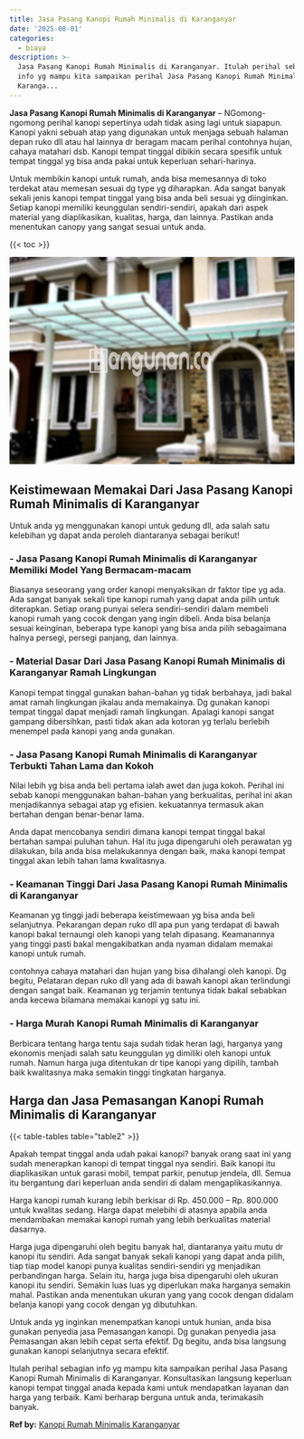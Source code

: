 ```yaml
---
title: Jasa Pasang Kanopi Rumah Minimalis di Karanganyar
date: '2025-08-01'
categories:
  - biaya
description: >-
  Jasa Pasang Kanopi Rumah Minimalis di Karanganyar. Itulah perihal sebagian
  info yg mampu kita sampaikan perihal Jasa Pasang Kanopi Rumah Minimalis di
  Karanga...
---
```


**Jasa Pasang Kanopi Rumah Minimalis di Karanganyar** – NGomong-ngomong perihal kanopi sepertinya udah tidak asing lagi untuk siapapun. Kanopi yakni sebuah atap yang digunakan untuk menjaga sebuah halaman depan ruko dll atau hal lainnya dr beragam macam perihal contohnya hujan, cahaya matahari dsb. Kanopi tempat tinggal dibikin secara spesifik untuk tempat tinggal yg bisa anda pakai untuk keperluan sehari-harinya.

Untuk membikin kanopi untuk rumah, anda bisa memesannya di toko terdekat atau memesan sesuai dg type yg diharapkan. Ada sangat banyak sekali jenis kanopi tempat tinggal yang bisa anda beli sesuai yg diinginkan. Setiap kanopi memiliki keunggulan sendiri-sendiri, apakah dari aspek material yang diaplikasikan, kualitas, harga, dan lainnya. Pastikan anda menentukan canopy yang sangat sesuai untuk anda.

{{< toc >}}

![Jasa Pasang Kanopi Rumah Minimalis di Karanganyar](/images/harga-kanopi-minimalis-52.png)

## Keistimewaan Memakai Dari Jasa Pasang Kanopi Rumah Minimalis di Karanganyar

Untuk anda yg menggunakan kanopi untuk gedung dll, ada salah satu kelebihan yg dapat anda peroleh diantaranya sebagai berikut!

### \- Jasa Pasang Kanopi Rumah Minimalis di Karanganyar Memiliki Model Yang Bermacam-macam

Biasanya seseorang yang order kanopi menyaksikan dr faktor tipe yg ada. Ada sangat banyak sekali tipe kanopi rumah yang dapat anda pilih untuk diterapkan. Setiap orang punyai selera sendiri-sendiri dalam membeli kanopi rumah yang cocok dengan yang ingin dibeli. Anda bisa belanja sesuai keinginan, beberapa type kanopi yang bisa anda pilih sebagaimana halnya persegi, persegi panjang, dan lainnya.

### \- Material Dasar Dari Jasa Pasang Kanopi Rumah Minimalis di Karanganyar Ramah Lingkungan

Kanopi tempat tinggal gunakan bahan-bahan yg tidak berbahaya, jadi bakal amat ramah lingkungan jikalau anda memakainya. Dg gunakan kanopi tempat tinggal dapat menjadi ramah lingkungan. Apalagi kanopi sangat gampang dibersihkan, pasti tidak akan ada kotoran yg terlalu berlebih menempel pada kanopi yang anda gunakan.

### \- Jasa Pasang Kanopi Rumah Minimalis di Karanganyar Terbukti Tahan Lama dan Kokoh

Nilai lebih yg bisa anda beli pertama ialah awet dan juga kokoh. Perihal ini sebab kanopi menggunakan bahan-bahan yang berkualitas, perihal ini akan menjadikannya sebagai atap yg efisien. kekuatannya termasuk akan bertahan dengan benar-benar lama.

Anda dapat mencobanya sendiri dimana kanopi tempat tinggal bakal bertahan sampai puluhan tahun. Hal itu juga dipengaruhi oleh perawatan yg dilakukan, bila anda bisa melakukannya dengan baik, maka kanopi tempat tinggal akan lebih tahan lama kwalitasnya.

### \- Keamanan Tinggi Dari Jasa Pasang Kanopi Rumah Minimalis di Karanganyar

Keamanan yg tinggi jadi beberapa keistimewaan yg bisa anda beli selanjutnya. Pekarangan depan ruko dll apa pun yang terdapat di bawah kanopi bakal ternaungi oleh kanopi yang telah dipasang. Keamanannya yang tinggi pasti bakal mengakibatkan anda nyaman didalam memakai kanopi untuk rumah.

contohnya cahaya matahari dan hujan yang bisa dihalangi oleh kanopi. Dg begitu, Pelataran depan ruko dll yang ada di bawah kanopi akan terlindungi dengan sangat baik. Keamanan yg terjamin tentunya tidak bakal sebabkan anda kecewa bilamana memakai kanopi yg satu ini.

### \- Harga Murah Kanopi Rumah Minimalis di Karanganyar

Berbicara tentang harga tentu saja sudah tidak heran lagi, harganya yang ekonomis menjadi salah satu keunggulan yg dimiliki oleh kanopi untuk rumah. Namun harga juga ditentukan dr tipe kanopi yang dipilih, tambah baik kwalitasnya maka semakin tinggi tingkatan harganya.

## Harga dan Jasa Pemasangan Kanopi Rumah Minimalis di Karanganyar

{{< table-tables table="table2" >}}

Apakah tempat tinggal anda udah pakai kanopi? banyak orang saat ini yang sudah menerapkan kanopi di tempat tinggal nya sendiri. Baik kanopi itu diaplikasikan untuk garasi mobil, tempat parkir, penutup jendela, dll. Semua itu bergantung dari keperluan anda sendiri di dalam mengaplikasikannya.

Harga kanopi rumah kurang lebih berkisar di Rp. 450.000 – Rp. 800.000 untuk kwalitas sedang. Harga dapat melebihi di atasnya apabila anda mendambakan memakai kanopi rumah yang lebih berkualitas material dasarnya.

Harga juga dipengaruhi oleh begitu banyak hal, diantaranya yaitu mutu dr kanopi itu sendiri. Ada sangat banyak sekali kanopi yang dapat anda pilih, tiap tiap model kanopi punya kualitas sendiri-sendiri yg menjadikan perbandingan harga. Selain itu, harga juga bisa dipengaruhi oleh ukuran kanopi itu sendiri. Semakin luas luas yg diperlukan maka harganya semakin mahal. Pastikan anda menentukan ukuran yang yang cocok dengan didalam belanja kanopi yang cocok dengan yg dibutuhkan.

Untuk anda yg inginkan menempatkan kanopi untuk hunian, anda bisa gunakan penyedia jasa Pemasangan kanopi. Dg gunakan penyedia jasa Pemasangan akan lebih cepat serta efektif. Dg begitu, anda bisa langsung gunakan kanopi selanjutnya secara efektif.

Itulah perihal sebagian info yg mampu kita sampaikan perihal Jasa Pasang Kanopi Rumah Minimalis di Karanganyar. Konsultasikan langsung keperluan kanopi tempat tinggal anada kepada kami untuk mendapatkan layanan dan harga yang terbaik. Kami berharap berguna untuk anda, terimakasih banyak.

**Ref by:**  [Kanopi Rumah Minimalis Karanganyar](https://id.wikipedia.org/wiki/Kanopi)
